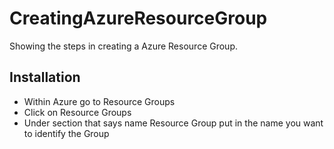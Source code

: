 # CreatingAzureResourceGroup
Showing the steps in creating a Azure Resource Group. 

## Installation
- Within Azure go to Resource Groups
- Click on Resource Groups
- Under section that says name Resource Group put in the name you want to identify the Group
